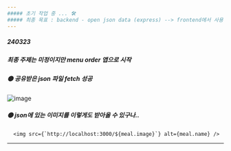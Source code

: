 ```yaml
---
##### 초기 작업 중 ... 🛠
##### 최종 목표 : backend - open json data (express) --> frontend에서 사용하기 
---
```




##### 240323 
##### 최종 주제는 미정이지만 menu order 앱으로 시작

##### 🟡 공유받은 json 파일 fetch 성공
![image](https://github.com/yzinnie/menu-app/assets/126447980/a721b715-3327-4738-b165-9169cc45f3c9)
##### 🟡 json에 있는 이미지를 이렇게도 받아올 수 있구나..
```
  <img src={`http://localhost:3000/${meal.image}`} alt={meal.name} />
```
---
